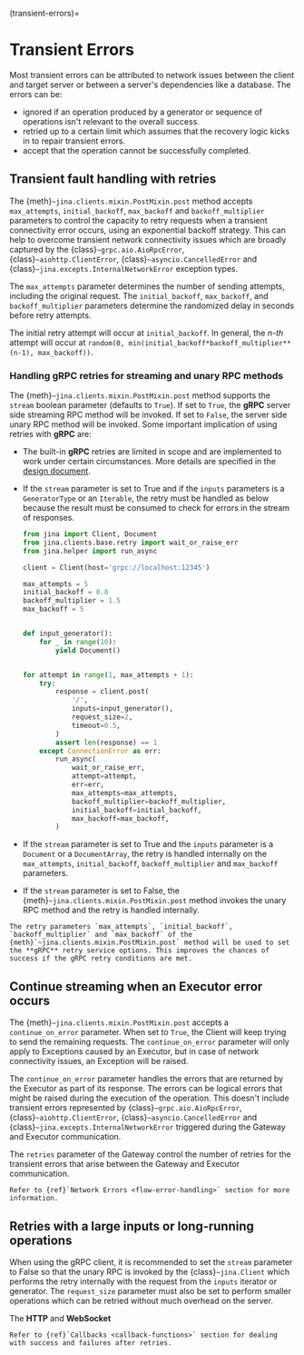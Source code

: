 (transient-errors)=

# Transient Errors

Most transient errors can be attributed to network issues between the client and target server or between a server's
dependencies like a database. The errors can be:

- ignored if an operation produced by a generator or sequence of operations isn't relevant to the overall success.
- retried up to a certain limit which assumes that the recovery logic kicks in to repair transient errors.
- accept that the operation cannot be successfully completed.

## Transient fault handling with retries

The {meth}`~jina.clients.mixin.PostMixin.post` method accepts `max_attempts`, `initial_backoff`, `max_backoff`
and `backoff_multiplier` parameters to control the capacity to retry requests when a transient connectivity error
occurs, using an exponential backoff strategy.
This can help to overcome transient network connectivity issues which are broadly captured by the
{class}`~grpc.aio.AioRpcError`, {class}`~aiohttp.ClientError`, {class}`~asyncio.CancelledError` and
{class}`~jina.excepts.InternalNetworkError`
exception types.

The `max_attempts` parameter determines the number of sending attempts, including the original request.
The `initial_backoff`, `max_backoff`, and `backoff_multiplier` parameters determine the randomized delay in seconds
before retry attempts.

The initial retry attempt will occur at `initial_backoff`. In general, the *n-th* attempt will occur
at `random(0, min(initial_backoff*backoff_multiplier**(n-1), max_backoff))`.

### Handling gRPC retries for streaming and unary RPC methods

The {meth}`~jina.clients.mixin.PostMixin.post` method supports the `stream` boolean parameter (defaults to `True`). If
set to `True`,
the **gRPC** server side streaming RPC method will be invoked. If set to `False`, the server side unary RPC method will
be invoked. Some important implication of
using retries with **gRPC** are:

- The built-in **gRPC** retries are limited in scope and are implemented to work under certain circumstances. More
  details are specified in the [design document](https://github.com/grpc/proposal/blob/master/A6-client-retries.md).
- If the `stream` parameter is set to True and if the `inputs` parameters is a `GeneratorType` or
  an `Iterable`, the retry must be handled as below because the result must be consumed to check for errors in the
  stream of responses.

   ```python
   from jina import Client, Document
   from jina.clients.base.retry import wait_or_raise_err
   from jina.helper import run_async

   client = Client(host='grpc://localhost:12345')

   max_attempts = 5
   initial_backoff = 0.8
   backoff_multiplier = 1.5
   max_backoff = 5


   def input_generator():
       for _ in range(10):
           yield Document()


   for attempt in range(1, max_attempts + 1):
       try:
           response = client.post(
               '/',
               inputs=input_generator(),
               request_size=2,
               timeout=0.5,
           )
           assert len(response) == 1
       except ConnectionError as err:
           run_async(
               wait_or_raise_err,
               attempt=attempt,
               err=err,
               max_attempts=max_attempts,
               backoff_multiplier=backoff_multiplier,
               initial_backoff=initial_backoff,
               max_backoff=max_backoff,
           )
   ```

- If the `stream` parameter is set to True and the `inputs` parameter is a `Document` or a `DocumentArray`, the retry is
  handled internally on the `max_attempts`, `initial_backoff`, `backoff_multiplier` and `max_backoff`
  parameters.
- If the `stream` parameter is set to False, the {meth}`~jina.clients.mixin.PostMixin.post` method invokes the unary
  RPC method and the
  retry is handled internally.

```{hint}
The retry parameters `max_attempts`, `initial_backoff`, `backoff_multiplier` and `max_backoff` of the {meth}`~jina.clients.mixin.PostMixin.post` method will be used to set the **gRPC** retry service options. This improves the chances of success if the gRPC retry conditions are met.
```

## Continue streaming when an Executor error occurs

The {meth}`~jina.clients.mixin.PostMixin.post` accepts a `continue_on_error` parameter. When set to `True`, the Client
will keep trying to send the remaining requests. The `continue_on_error` parameter will only apply
to Exceptions caused by an Executor, but in case of network connectivity issues, an Exception will be raised.

The `continue_on_error` parameter handles the errors that are returned by the Executor as part of its response. The
errors can be logical errors that might be raised
during the execution of the operation. This doesn't include transient errors represented by
{class}`~grpc.aio.AioRpcError`, {class}`~aiohttp.ClientError`, {class}`~asyncio.CancelledError` and
{class}`~jina.excepts.InternalNetworkError` triggered during the Gateway and Executor communication.

The `retries` parameter of the Gateway control the number of retries for the transient errors that arise between the
Gateway and Executor communication.

```{hint}
Refer to {ref}`Network Errors <flow-error-handling>` section for more information.
```

## Retries with a large inputs or long-running operations

When using the gRPC client, it is recommended to set the `stream` parameter to False so that the unary RPC is invoked by
the {class}`~jina.Client`
which performs the retry internally with the request from the `inputs` iterator or generator. The `request_size`
parameter must also be set to perform smaller operations which can be retried without much overhead on the server.

The **HTTP** and **WebSocket**

```{hint}
Refer to {ref}`Callbacks <callback-functions>` section for dealing with success and failures after retries.
```